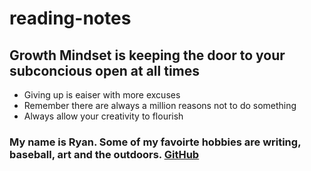 # reading-notes

## Growth Mindset is keeping the door to your subconcious open at **all** times
- Giving up is eaiser with more excuses
- Remember there are always a million reasons not to do something
- Always allow your creativity to flourish

### My name is Ryan. Some of my favoirte hobbies are writing, baseball, art and the outdoors. [GitHub](https://github.com/Rtipper)
